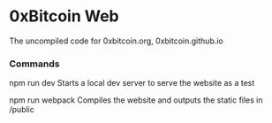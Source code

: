 
# 0xBitcoin Web

The uncompiled code for 0xbitcoin.org, 0xbitcoin.github.io

### Commands 

npm run dev 
    Starts a local dev server to serve the website as a test 

npm run webpack 
     Compiles the website and outputs the static files in  /public 
